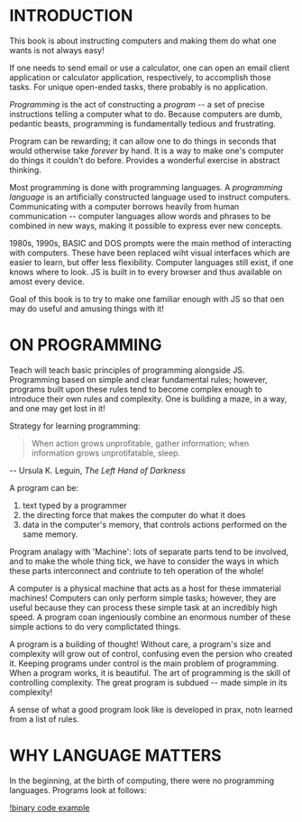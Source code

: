 # INTRODUCTION

This book is about instructing computers and making them do 
what one wants is not always easy!

If one needs to send email or use a calculator, one can 
open an email client application or calculator application,
respectively, to accomplish those tasks. For unique open-ended
tasks, there probably is no application. 

_Programming_ is the act of constructing a _program_ -- a 
set of precise instructions telling a computer what to do.
Because computers are dumb, pedantic beasts, programming is 
fundamentally tedious and frustrating.

Program can be rewarding; it can allow one to do things in
seconds that would otherwise take _forever_ by hand. It is
a way to make one's computer  do things it couldn't do 
before. Provides a wonderful exercise in abstract thinking.

Most programming is done with programming languages. A
_programming language_ is an artificially constructed
language used to instruct computers. Communicating with a
computer borrows heavily from human communication -- computer
languages allow words and phrases to be combined in new
ways, making it possible to express ever new concepts.

1980s, 1990s, BASIC and DOS prompts were the main method of
interacting with computers. These have been replaced wiht 
visual interfaces which are easier to learn, but offer
less flexibility. Computer languages still exist, if one
knows where to look. JS is built in to every browser and
thus available on amost every device.

Goal of this book is to try to make one familiar enough 
with JS so that oen may do useful and amusing things with
it!

# ON PROGRAMMING

Teach will teach basic principles of programming alongside
JS. Programming based on simple and clear fundamental rules;
however, programs built upon these rules tend to become 
complex enough to introduce their own rules and complexity.
One is building a maze, in a way, and one may get lost in it!

Strategy for learning programming:

> When action grows unprofitable, gather information; when 
>information grows unprotifatable, sleep.

-- Ursula K. Leguin, _The Left Hand of Darkness_

A program can be:

1. text typed by a programmer
2. the directing force that makes the computer do what it does
3. data in the computer's memory, that controls actions performed
on the same memory.

Program analagy with 'Machine': lots of separate parts tend to be 
involved, and to make the whole thing tick, we have to consider
the ways in which these parts interconnect and contriute to teh
operation of the whole!

A computer is a physical machine that acts as a host for these
immaterial machines! Computers can only perform simple tasks;
however, they are useful because they can process these simple 
task at an incredibly high speed. A program coan ingeniously 
combine an enormous number of these simple actions to do very 
complictated things.

A program is a building of thought! Without care, a program's
size and complexity will grow out of control, confusing even
the persion who created it. Keeping programs under control is
the main problem of programming. When a program works, it is 
beautiful. The art of programming is the skill of controlling 
complexity. The great program is subdued -- made simple in
its complexity!

A sense of what a good program look like is developed in 
prax, notn learned from a list of rules.

# WHY LANGUAGE MATTERS

In the beginning, at the birth of computing, there were no 
programming languages. Programs look at follows:

[!binary code example]('../../../../to_ignore/00_intro/bin_code.png)

<!-- HERE -- binary code view! -->

